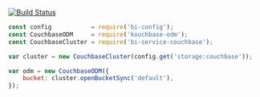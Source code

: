 [![Build Status](https://travis-ci.org/BohemiaInteractive/bi-service-couchbase.svg?branch=master)](https://travis-ci.org/BohemiaInteractive/bi-service-couchbase)   

```javascript
const config           = require('bi-config');
const CouchbaseODM     = require('kouchbase-odm');
const CouchbaseCluster = require('bi-service-couchbase');

var cluster = new CouchbaseCluster(config.get('storage:couchbase'));

var odm = new CouchbaseODM({
    bucket: cluster.openBucketSync('default'),
});
```
